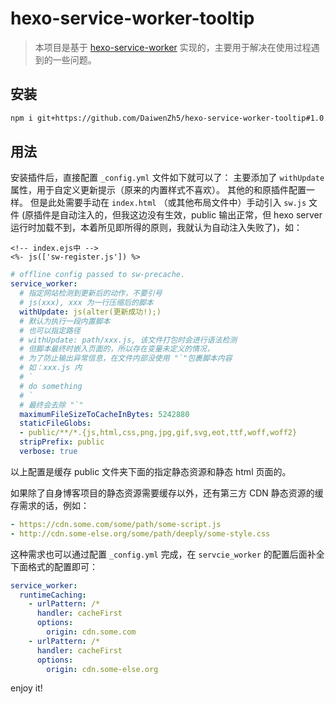 # hexo-service-worker-tooltip

> 本项目是基于 [hexo-service-worker](https://github.com/zoumiaojiang/hexo-service-worker) 实现的，主要用于解决在使用过程遇到的一些问题。

## 安装

```bash
npm i git+https://github.com/DaiwenZh5/hexo-service-worker-tooltip#1.0.0 --save
```

## 用法

安装插件后，直接配置 `_config.yml` 文件如下就可以了：
主要添加了 `withUpdate` 属性，用于自定义更新提示（原来的内置样式不喜欢）。
其他的和原插件配置一样。
但是此处需要手动在 `index.html` （或其他布局文件中）手动引入 `sw.js` 文件 (原插件是自动注入的，但我这边没有生效，public 输出正常，但 hexo server 运行时加载不到，本着所见即所得的原则，我就认为自动注入失败了)，如：
```ejs
<!-- index.ejs中 -->
<%- js(['sw-register.js']) %>
```


```yaml
# offline config passed to sw-precache.
service_worker:
  # 指定网站检测到更新后的动作，不要引号
  # js(xxx), xxx 为一行压缩后的脚本
  withUpdate: js(alter(更新成功!);)
  # 默认为执行一段内置脚本
  # 也可以指定路径
  # withUpdate: path/xxx.js, 该文件打包时会进行语法检测
  # 但脚本最终时嵌入页面的，所以存在变量未定义的情况，
  # 为了防止输出异常信息，在文件内部没使用 "`"包裹脚本内容
  # 如：xxx.js 内
  # `
  # do something
  # `
  # 最终会去除 "`"
  maximumFileSizeToCacheInBytes: 5242880
  staticFileGlobs:
  - public/**/*.{js,html,css,png,jpg,gif,svg,eot,ttf,woff,woff2}
  stripPrefix: public
  verbose: true
```

以上配置是缓存 public 文件夹下面的指定静态资源和静态 html 页面的。

如果除了自身博客项目的静态资源需要缓存以外，还有第三方 CDN 静态资源的缓存需求的话，例如：

```yaml
- https://cdn.some.com/some/path/some-script.js
- http://cdn.some-else.org/some/path/deeply/some-style.css
```

这种需求也可以通过配置 `_config.yml` 完成，在 `servcie_worker` 的配置后面补全下面格式的配置即可：

```yaml
service_worker:
  runtimeCaching:
    - urlPattern: /*
      handler: cacheFirst
      options:
        origin: cdn.some.com
    - urlPattern: /*
      handler: cacheFirst
      options:
        origin: cdn.some-else.org
```

enjoy it!
